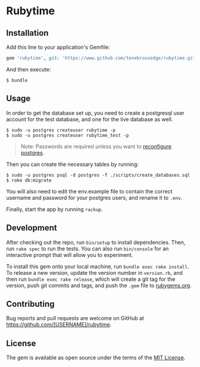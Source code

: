 # Rubytime


## Installation

Add this line to your application's Gemfile:

```ruby
gem 'rubytime', git: 'https://www.github.com/tenebrousedge/rubytime.git'
```

And then execute:

    $ bundle

## Usage

In order to get the database set up, you need to create a postgresql user account for the test database, and one for the live database as well.

    $ sudo -u postgres createuser rubytime -p
    $ sudo -u postgres createuser rubytime_test -p

> Note:
Passwords are required unless you want to [reconfigure postgres](http://stackoverflow.com/questions/23375740/pgconnectionbad-fe-sendauth-no-password-supplied).

Then you can create the necessary tables by running:

    $ sudo -u postgres psql -d postgres -f ./scripts/create_databases.sql
    $ rake db:migrate

You will also need to edit the env.example file to contain the correct username and password for your postgres users, and rename it to `.env`.

Finally, start the app by running `rackup`.

## Development

After checking out the repo, run `bin/setup` to install dependencies. Then, run `rake spec` to run the tests. You can also run `bin/console` for an interactive prompt that will allow you to experiment.

To install this gem onto your local machine, run `bundle exec rake install`. To release a new version, update the version number in `version.rb`, and then run `bundle exec rake release`, which will create a git tag for the version, push git commits and tags, and push the `.gem` file to [rubygems.org](https://rubygems.org).

## Contributing

Bug reports and pull requests are welcome on GitHub at https://github.com/[USERNAME]/rubytime.


## License

The gem is available as open source under the terms of the [MIT License](http://opensource.org/licenses/MIT).

